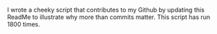 I wrote a cheeky script that contributes to my Github by updating this ReadMe to illustrate why more than commits matter. This script has run 1800 times.